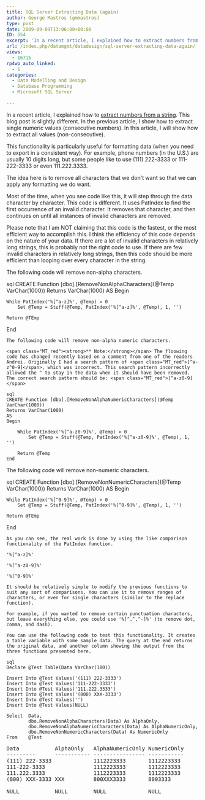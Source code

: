 ```yaml
---
title: SQL Server Extracting Data (again)
author: George Mastros (gmmastros)
type: post
date: 2009-09-09T13:06:00+00:00
ID: 554
excerpt: 'In a recent article, I explained how to extract numbers from a string.  This blog post is slightly different.  In the previous article, I show how to extract single numeric values (consecutive numbers).  In this article, I will show how to extract all v&hellip;'
url: /index.php/datamgmt/datadesign/sql-server-extracting-data-again/
views:
  - 16715
rp4wp_auto_linked:
  - 1
categories:
  - Data Modelling and Design
  - Database Programming
  - Microsoft SQL Server

---
```

In a recent article, I explained how to [extract numbers from a string][1]. This blog post is slightly different. In the previous article, I show how to extract single numeric values (consecutive numbers). In this article, I will show how to extract all values (non-consecutive). 

This functionality is particularly useful for formatting data (when you need to export in a consistent way). For example, phone numbers (in the U.S.) are usually 10 digits long, but some people like to use (111) 222-3333 or 111-222-3333 or even 111.222.3333. 

The idea here is to remove all characters that we don't want so that we can apply any formatting we do want.

Most of the time, when you see code like this, it will step through the data character by character. This code is different. It uses PatIndex to find the first occurrence of an invalid character. It removes that character, and then continues on until all instances of invalid characters are removed.

Please note that I am NOT claiming that this code is the fastest, or the most efficient way to accomplish this. I think the efficiency of this code depends on the nature of your data. If there are a lot of invalid characters in relatively long strings, this is probably not the right code to use. If there are few invalid characters in relatively long strings, then this code should be more efficient than looping over every character in the string.

The following code will remove non-alpha characters.

sql
CREATE Function [dbo].[RemoveNonAlphaCharacters](@Temp VarChar(1000))
Returns VarChar(1000)
AS
Begin

	While PatIndex('%[^a-z]%', @Temp) > 0
		Set @Temp = Stuff(@Temp, PatIndex('%[^a-z]%', @Temp), 1, '')

	Return @TEmp
End
```
The following code will remove non-alpha numeric characters.
  
<span class="MT_red"><strong>** Note:</strong></span> The floowing code has changed recently based on a comment from one of the readers Andrei. Originally I had a search pattern of <span class="MT_red">[^a-z^0-9]</span>, which was incorrect. This search pattern incorrectly allowed the ^ to stay in the data when it should have been removed. The correct search pattern should be: <span class="MT_red">[^a-z0-9]</span>

sql
CREATE Function [dbo].[RemoveNonAlphaNumericCharacters](@Temp VarChar(1000))
Returns VarChar(1000)
AS
Begin

	While PatIndex('%[^a-z0-9]%', @Temp) > 0
		Set @Temp = Stuff(@Temp, PatIndex('%[^a-z0-9]%', @Temp), 1, '')

	Return @Temp
End
```
The following code will remove non-numeric characters.

sql
CREATE Function [dbo].[RemoveNonNumericCharacters](@Temp VarChar(1000))
Returns VarChar(1000)
AS
Begin

	While PatIndex('%[^0-9]%', @Temp) > 0
		Set @Temp = Stuff(@Temp, PatIndex('%[^0-9]%', @Temp), 1, '')

	Return @TEmp
End
```
As you can see, the real work is done by using the like comparison functionality of the PatIndex function.

'%[^a-z]%'
  
'%[^a-z0-9]%'
  
'%[^0-9]%'

It should be relatively simple to modify the previous functions to suit any sort of comparisons. You can use it to remove ranges of characters, or even for single characters (similar to the replace function).

For example, if you wanted to remove certain punctuation characters, but leave everything else, you could use '%[^.^,^-]%' (to remove dot, comma, and dash).

You can use the following code to test this functionality. It creates a table variable with some sample data. The query at the end returns the original data, and another column showing the output from the three functions presented here.

sql
Declare @Test Table(Data VarChar(100))

Insert Into @Test Values('(111) 222-3333')
Insert Into @Test Values('111-222-3333')
Insert Into @Test Values('111.222.3333')
Insert Into @Test Values('(800) XXX-3333')
Insert Into @Test Values('')
Insert Into @Test Values(NULL)

Select	Data,
		dbo.RemoveNonAlphaCharacters(Data) As AlphaOnly,
		dbo.RemoveNonAlphaNumericCharacters(Data) As AlphaNumericOnly,
		dbo.RemoveNonNumericCharacters(Data) As NumericOnly
From	@Test
```
<pre>Data           AlphaOnly   AlphaNumericOnly NumericOnly
---------      ----------- ---------------- -----------
(111) 222-3333             1112223333       1112223333
111-222-3333               1112223333       1112223333
111.222.3333               1112223333       1112223333
(800) XXX-3333 XXX         800XXX3333       8003333

NULL           NULL        NULL             NULL
</pre>

 [1]: /index.php/DataMgmt/DataDesign/extracting-numbers-with-sql-server